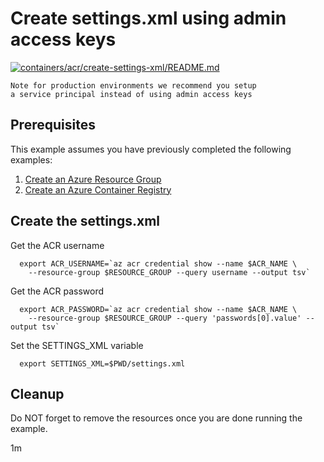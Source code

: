 
# Create settings.xml using admin access keys

[![containers/acr/create-settings-xml/README.md](https://github.com/Azure-Samples/java-on-azure-examples/actions/workflows/containers_acr_create-settings-xml_README_md.yml/badge.svg)](https://github.com/Azure-Samples/java-on-azure-examples/actions/workflows/containers_acr_create-settings-xml_README_md.yml)

```text
Note for production environments we recommend you setup
a service principal instead of using admin access keys
```

## Prerequisites

This example assumes you have previously completed the following examples:

1. [Create an Azure Resource Group](../../../general/group/create/README.md)
1. [Create an Azure Container Registry](../create/README.md)

<!-- workflow.cron(0 2 * * 2) -->
<!-- workflow.include(../create/README.md) -->

## Create the settings.xml

<!-- workflow.run() 

cd containers/acr/create-settings-xml

 -->

Get the ACR username

```shell
  export ACR_USERNAME=`az acr credential show --name $ACR_NAME \
    --resource-group $RESOURCE_GROUP --query username --output tsv`
```

Get the ACR password

```shell
  export ACR_PASSWORD=`az acr credential show --name $ACR_NAME \
    --resource-group $RESOURCE_GROUP --query 'passwords[0].value' --output tsv`
```

Set the SETTINGS_XML variable

```shell
  export SETTINGS_XML=$PWD/settings.xml
```

<!-- workflow.run() 

cd ../../..

 -->

<!-- workflow.directOnly()
az group delete --name $RESOURCE_GROUP --yes || true

if [[ -z $ACR_USERNAME ]]; then
  echo "ACR Admin username was not found"
  exit 1
fi

if [[ -z $ACR_PASSWORD ]]; then
  echo "ACR Admin passsword was not found"
  exit 1
fi
  -->

## Cleanup

Do NOT forget to remove the resources once you are done running the example.

1m
